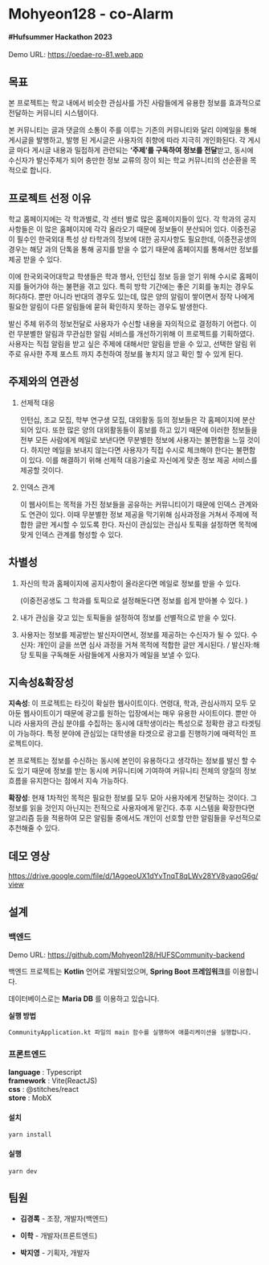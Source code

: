 # Mohyeon128 - co-Alarm

#### #**Hufsummer Hackathon** 2023

Demo URL: https://oedae-ro-81.web.app

## 목표

본 프로젝트는 학교 내에서 비슷한 관심사를 가진 사람들에게 유용한 정보를 효과적으로 전달하는 커뮤니티 시스템이다.

본 커뮤니티는 글과 댓글의 소통이 주를 이루는 기존의 커뮤니티와 달리 이메일을 통해 게시글을 발행하고, 발행 된 게시글은 사용자의 취향에 따라 지극히 개인화된다. 각 게시글 마다 게시글 내용과 밀접하게 관련되는 **‘주제’를 구독하여 정보를 전달**받고, 동시에 수신자가 발신주체가 되어 충만한 정보 교류의 장이 되는 학교 커뮤니티의 선순환을 목적으로 합니다.

## 프로젝트 선정 이유

학교 홈페이지에는 각 학과별로, 각 센터 별로 많은 홈페이지들이 있다. 각 학과의 공지사항들은 이 많은 홈페이지에 각각 올라오기 때문에 정보들이 분산되어 있다. 이중전공이 필수인 한국외대 특성 상 타학과의 정보에 대한 공지사항도 필요한데, 이중전공생의 경우는 해당 과의 단톡을 통해 공지를 받을 수 없기 때문에 홈페이지를 통해서만 정보를 제공 받을 수 있다. 

이에 한국외국어대학교 학생들은 학과 행사, 인턴십 정보 등을 얻기 위해 수시로 홈페이지를 들어가야 하는 불편을 겪고 있다. 특히 방학 기간에는 좋은 기회를 놓치는 경우도 허다하다. 뿐만 아니라 반대의 경우도 있는데, 많은 양의 알림이 쌓이면서 정작 나에게 필요한 알림이 다른 알림들에 묻혀 확인하지 못하는 경우도 발생한다.

발신 주체 위주의 정보전달로 사용자가 수신할 내용을 자의적으로 결정하기 어렵다. 이런 무분별한 알림과 무관심한 알림 서비스를 개선하기위해 이 프로젝트를 기획하였다. 사용자는 직접 알림을 받고 싶은 주제에 대해서만 알림을 받을 수 있고, 선택한 알림 위주로 유사한 주제 포스트 까지 추천하여 정보를 놓치지 않고 확인 할 수 있게 된다.

## 주제와의 연관성

1. 선제적 대응

   인턴십, 조교 모집, 학부 연구생 모집, 대외활동 등의 정보들은 각 홈페이지에 분산되어 있다. 또한 많은 양의 대외활동들이 홍보를 하고 있기 때문에 이러한 정보들을 전부 모든 사람에게 메일로 보낸다면 무분별한 정보에 사용자는 불편함을 느낄 것이다. 하지만 메일을 보내지 않는다면 사용자가 직접 수시로 체크해야 한다는 불편함이 있다. 이를 해결하기 위해 선제적 대응기술로 자신에게 맞춘 정보 제공 서비스를 제공할 것이다. 

2. 인덱스 관계

   이 웹사이트는 목적을 가진 정보들을 공유하는 커뮤니티이기 때문에 인덱스 관계와도 연관이 있다. 이때 무분별한 정보 제공을 막기위해 심사과정을 거쳐서 주제에 적합한 글만 게시할 수 있도록 한다. 자신이 관심있는 관심사 토픽을 설정하면 목적에 맞게 인덱스 관계를 형성할 수 있다.

## 차별성

1. 자신의 학과 홈페이지에 공지사항이 올라온다면 메일로 정보를 받을 수 있다. 

   (이중전공생도 그 학과를 토픽으로 설정해둔다면 정보를 쉽게 받아볼 수 있다. )

2. 내가 관심을 갖고 있는 토픽들을 설정하여 정보를 선별적으로 받을 수 있다.

3. 사용자는 정보를 제공받는 발신자이면서, 정보를 제공하는 수신자가 될 수 있다.
   수신자: 개인이 글을 쓰면 심사 과정을 거쳐 목적에 적합한 글만 게시된다. / 발신자:해당 토픽을 구독해둔 사람들에게 사용자가 메일을 보낼 수 있다. 

## 지속성&확장성

**지속성**: 이 프로젝트는 타깃이 확실한 웹사이트이다. 연령대, 학과, 관심사까지 모두 모아둔 웹사이트이기 때문에 광고를 원하는 입장에서는 매우 유용한 사이트이다. 뿐만 아니라 사용자의 관심 분야를 수집하는 동시에 대학생이라는 특성으로 정확한 광고 타겟팅이 가능하다. 특정 분야에 관심있는 대학생을 타겟으로 광고를 진행하기에 매력적인 프로젝트이다.

본 프로젝트는 정보를 수신하는 동시에 본인이 유용하다고 생각하는 정보를 발신 할 수도 있기 때문에 정보를 받는 동시에 커뮤니티에 기여하여 커뮤니티 전체의 양질의 정보 흐름을 유지한다는 점에서 지속 가능하다.

**확장성**: 현재 1차적인 목적은 필요한 정보를 모두 모아 사용자에게 전달하는 것이다. 그 정보를 읽을 것인지 아닌지는 전적으로 사용자에게 맡긴다. 추후 시스템을 확장한다면 알고리즘 등을 적용하여 모은 알림들 중에서도 개인이 선호할 만한 알림들을 우선적으로 추천해줄 수 있다.

## 데모 영상

https://drive.google.com/file/d/1AgoeoUX1dYvTnqT8qLWv28YV8yaqoG6g/view

## 설계

### 백엔드

Demo URL: https://github.com/Mohyeon128/HUFSCommunity-backend   

백엔드 프로젝트는 **Kotlin** 언어로 개발되었으며, **Spring Boot 프레임워크**를 이용합니다.   

데이터베이스로는 **Maria DB** 를 이용하고 있습니다.   

**실행 방법**   

```
CommunityApplication.kt 파일의 main 함수를 실행하여 애플리케이션을 실행합니다.
```

### 프론트엔드

**language** : Typescript   
**framework** : Vite(ReactJS)   
**css** : @stitches/react   
**store** : MobX   

#### 설치

```
yarn install
```

#### 실행

```
yarn dev
```


## 팀원

* **김경록** - 조장, 개발자(백엔드)   

* **이학** - 개발자(프론트엔드)   

* **박지영** - 기획자, 개발자   
